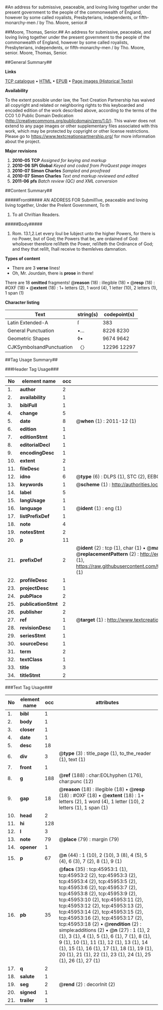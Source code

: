 #An address for submissive, peaceable, and loving living together under the present government to the people of the commonwealth of England, however by some called royalists, Presbyterians, independents, or fifth-monarchy-men / by Tho. Moore, senior.#

##Moore, Thomas, Senior.##
An address for submissive, peaceable, and loving living together under the present government to the people of the commonwealth of England, however by some called royalists, Presbyterians, independents, or fifth-monarchy-men / by Tho. Moore, senior.
Moore, Thomas, Senior.

##General Summary##

**Links**

[TCP catalogue](http://www.ota.ox.ac.uk/tcp/)  • 
[HTML](http://tei.it.ox.ac.uk/tcp/Texts-HTML/free/A51/A51250.html)  • 
[EPUB](http://tei.it.ox.ac.uk/tcp/Texts-EPUB/free/A51/A51250.epub) • 
[Page images (Historical Texts)](https://historicaltexts.jisc.ac.uk/eebo-10798011e)

**Availability**

To the extent possible under law, the Text Creation Partnership has waived all copyright and related or neighboring rights to this keyboarded and encoded edition of the work described above, according to the terms of the CC0 1.0 Public Domain Dedication (http://creativecommons.org/publicdomain/zero/1.0/). This waiver does not extend to any page images or other supplementary files associated with this work, which may be protected by copyright or other license restrictions. Please go to https://www.textcreationpartnership.org/ for more information about the project.

**Major revisions**

1. __2010-05__ __TCP__ *Assigned for keying and markup*
1. __2010-06__ __SPi Global__ *Keyed and coded from ProQuest page images*
1. __2010-07__ __Simon Charles__ *Sampled and proofread*
1. __2010-07__ __Simon Charles__ *Text and markup reviewed and edited*
1. __2011-06__ __pfs__ *Batch review (QC) and XML conversion*

##Content Summary##

#####Front#####
AN ADDRESS FOR Submiſſive, peaceable and loving living together, Under the Preſent Government, To th
1. To all Chriſtian Readers.

#####Body#####

1. Rom. 13.1,2.Let every ſoul be ſubject unto the higher Powers, for there is no Power, but of God; the Powers that be, are ordained of God: whoſoever thereſore reſiſteth the Power, reſiſteth the Ordinance of God; and they that reſiſt, ſhall receive to themſelves damnation.

**Types of content**

  * There are 3 **verse** lines!
  * Oh, Mr. Jourdain, there is **prose** in there!

There are 18 **omitted** fragments! 
 @__reason__ (18) : illegible (18)  •  @__resp__ (18) : #OXF (18)  •  @__extent__ (18) : 1+ letters (2), 1 word (4), 1 letter (10), 2 letters (1), 1 span (1)

**Character listing**


|Text|string(s)|codepoint(s)|
|---|---|---|
|Latin Extended-A|ſ|383|
|General Punctuation|•…|8226 8230|
|Geometric Shapes|◊▪|9674 9642|
|CJKSymbolsandPunctuation|〈〉|12296 12297|

##Tag Usage Summary##

###Header Tag Usage###

|No|element name|occ|attributes|
|---|---|---|---|
|1.|__author__|2||
|2.|__availability__|1||
|3.|__biblFull__|1||
|4.|__change__|5||
|5.|__date__|8| @__when__ (1) : 2011-12 (1)|
|6.|__edition__|1||
|7.|__editionStmt__|1||
|8.|__editorialDecl__|1||
|9.|__encodingDesc__|1||
|10.|__extent__|2||
|11.|__fileDesc__|1||
|12.|__idno__|6| @__type__ (6) : DLPS (1), STC (2), EEBO-CITATION (1), OCLC (1), VID (1)|
|13.|__keywords__|1| @__scheme__ (1) : http://authorities.loc.gov/ (1)|
|14.|__label__|5||
|15.|__langUsage__|1||
|16.|__language__|1| @__ident__ (1) : eng (1)|
|17.|__listPrefixDef__|1||
|18.|__note__|4||
|19.|__notesStmt__|2||
|20.|__p__|11||
|21.|__prefixDef__|2| @__ident__ (2) : tcp (1), char (1)  •  @__matchPattern__ (2) : ([0-9\-]+):([0-9IVX]+) (1), (.+) (1)  •  @__replacementPattern__ (2) : http://eebo.chadwyck.com/downloadtiff?vid=$1&page=$2 (1), https://raw.githubusercontent.com/textcreationpartnership/Texts/master/tcpchars.xml#$1 (1)|
|22.|__profileDesc__|1||
|23.|__projectDesc__|1||
|24.|__pubPlace__|2||
|25.|__publicationStmt__|2||
|26.|__publisher__|2||
|27.|__ref__|1| @__target__ (1) : http://www.textcreationpartnership.org/docs/. (1)|
|28.|__revisionDesc__|1||
|29.|__seriesStmt__|1||
|30.|__sourceDesc__|1||
|31.|__term__|2||
|32.|__textClass__|1||
|33.|__title__|3||
|34.|__titleStmt__|2||


###Text Tag Usage###

|No|element name|occ|attributes|
|---|---|---|---|
|1.|__bibl__|1||
|2.|__body__|1||
|3.|__closer__|1||
|4.|__date__|1||
|5.|__desc__|18||
|6.|__div__|3| @__type__ (3) : title_page (1), to_the_reader (1), text (1)|
|7.|__front__|1||
|8.|__g__|188| @__ref__ (188) : char:EOLhyphen (176), char:punc (12)|
|9.|__gap__|18| @__reason__ (18) : illegible (18)  •  @__resp__ (18) : #OXF (18)  •  @__extent__ (18) : 1+ letters (2), 1 word (4), 1 letter (10), 2 letters (1), 1 span (1)|
|10.|__head__|2||
|11.|__hi__|128||
|12.|__l__|3||
|13.|__note__|79| @__place__ (79) : margin (79)|
|14.|__opener__|1||
|15.|__p__|67| @__n__ (44) : 1 (10), 2 (10), 3 (8), 4 (5), 5 (4), 6 (3), 7 (2), 8 (1), 9 (1)|
|16.|__pb__|35| @__facs__ (35) : tcp:45953:1 (1), tcp:45953:2 (2), tcp:45953:3 (2), tcp:45953:4 (2), tcp:45953:5 (2), tcp:45953:6 (2), tcp:45953:7 (2), tcp:45953:8 (2), tcp:45953:9 (2), tcp:45953:10 (2), tcp:45953:11 (2), tcp:45953:12 (2), tcp:45953:13 (2), tcp:45953:14 (2), tcp:45953:15 (2), tcp:45953:16 (2), tcp:45953:17 (2), tcp:45953:18 (2)  •  @__rendition__ (2) : simple:additions (2)  •  @__n__ (27) : 1 (1), 2 (1), 3 (1), 4 (1), 5 (1), 6 (1), 7 (1), 8 (1), 9 (1), 10 (1), 11 (1), 12 (1), 13 (1), 14 (1), 15 (1), 16 (1), 17 (1), 18 (1), 19 (1), 20 (1), 21 (1), 22 (1), 23 (1), 24 (1), 25 (1), 26 (1), 27 (1)|
|17.|__q__|2||
|18.|__salute__|1||
|19.|__seg__|2| @__rend__ (2) : decorInit (2)|
|20.|__signed__|1||
|21.|__trailer__|1||
